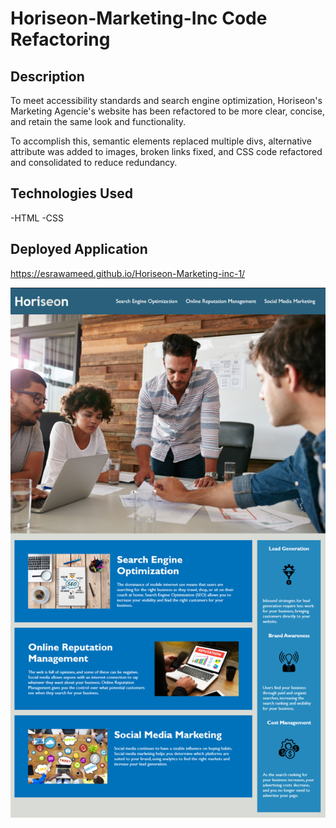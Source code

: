# Horiseon-Marketing-Inc Code Refactoring

## Description

To meet accessibility standards and search engine optimization, Horiseon's Marketing Agencie's website has been refactored to be more clear, concise, and retain the same look and functionality.

To accomplish this, semantic elements replaced multiple divs, alternative attribute was added to images, broken links fixed, and CSS code refactored and consolidated to reduce redundancy.

## Technologies Used
-HTML
-CSS

## Deployed Application

https://esrawameed.github.io/Horiseon-Marketing-inc-1/

![Alt text](./assets/images/product.png "Final Look")


